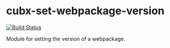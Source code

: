 # cubx-set-webpackage-version

[![Build Status](https://travis-ci.org/cubbles/cubx-set-webpackage-version.svg?branch=master)](https://travis-ci.org/cubbles/cubx-set-webpackage-version)

Module for setting the version of a webpackage.
 
